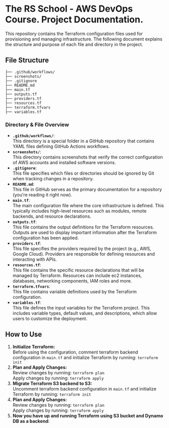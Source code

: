 # The RS School - AWS DevOps Course. Project Documentation.

This repository contains the Terraform configuration files used for provisioning and managing infrastructure. The following document explains the structure and purpose of each file and directory in the project.

## File Structure
```
├── .github/workflows/
├── screenshots/
├── .gitignore
├── README.md
├── main.tf
├── outputs.tf
├── providers.tf
├── resources.tf
├── terraform.tfvars
├── variables.tf
```

### Directory & File Overview

- **```.github/workflows/```**:  
  This directory is a special folder in a GitHub repository that contains YAML files defining GitHub Actions workflows. 
- **```screenshots/```**:  
  This directory contains screenshots that verify the correct configuration of AWS accounts and installed software versions.
- **```.gitignore```**:  
  This file specifies which files or directories should be ignored by Git when tracking changes in a repository.
- **```README.md```**:  
  This file in GitHub serves as the primary documentation for a repository (you're reading it right now).
- **```main.tf```**:  
  The main configuration file where the core infrastructure is defined. This typically includes high-level resources such as modules, remote backends, and resource declarations.
- **```outputs.tf```**:  
  This file contains the output definitions for the Terraform resources. Outputs are used to display important information after the Terraform configuration has been applied.
- **```providers.tf```**:  
  This file specifies the providers required by the project (e.g., AWS, Google Cloud). Providers are responsible for defining resources and interacting with APIs.
- **```resources.tf```**:  
  This file contains the specific resource declarations that will be managed by Terraform. Resources can include ec2 instances, databases, networking components, IAM roles and more.
- **```terraform.tfvars```**:  
  This file contains variable definitions used by the Terraform configuration. 
- **```variables.tf```**:  
  This file defines the input variables for the Terraform project. This includes variable types, default values, and descriptions, which allow users to customize the deployment.

## How to Use

1. **Initialize Terraform:**  
   Before using the configuration, comment terraform backend configuration in ```main.tf``` and initialize Terraform by running:
   ```terraform init```
2. **Plan and Apply Changes:**  
   Review changes by running:
   ```terraform plan```  
   Apply changes by running:
   ```terraform apply```
3. **Migrate Terraform S3 backend to S3:**  
   Uncomment terraform backend configuration in ```main.tf```  and initialize Terraform by running:
   ```terraform init```
4. **Plan and Apply Changes:**  
   Review changes by running:
   ```terraform plan```  
   Apply changes by running:
   ```terraform apply```
5. **Now you have up and running Terraform using S3 bucket and Dynamo DB as a backend**:  
